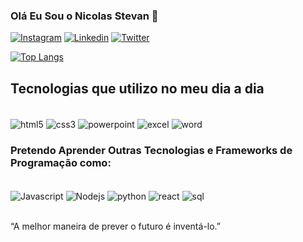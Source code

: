 
### Olá Eu Sou o Nicolas Stevan 👋


[![Instagram](https://img.shields.io/badge/Instagram-E4405F?style=for-the-badge&logo=instagram&logoColor=white)](https://www.instagram.com/nicolasstevan_/)
[![Linkedin](https://img.shields.io/badge/LinkedIn-0077B5?style=for-the-badge&logo=linkedin&logoColor=white)](https://www.linkedin.com/in/nicolas-stevan-a750a0236/)
[![Twitter](https://img.shields.io/badge/Twitter-1DA1F2?style=for-the-badge&logo=twitter&logoColor=white)](https://twitter.com/Nicolasstevan9)

[![Top Langs](https://github-readme-stats.vercel.app/api/top-langs/?username=NicolasStevan&layout=compact)](https://github.com/NicolasStevan/github-readme-stats)

## Tecnologias que utilizo no meu dia a dia

<div style="display:inline_block"><br/>
<img align="center" alt="html5" src="https://img.shields.io/badge/HTML5-E34F26?style=for-the-badge&logo=html5&logoColor=white"/>
<img align="center" alt="css3" src="https://img.shields.io/badge/CSS3-1572B6?style=for-the-badge&logo=css3&logoColor=white"/>
<img align="center" alt="powerpoint" src="https://img.shields.io/badge/Microsoft_PowerPoint-B7472A?style=for-the-badge&logo=microsoft-powerpoint&logoColor=white"/>
<img align="center" alt="excel" src="https://img.shields.io/badge/Microsoft_Excel-217346?style=for-the-badge&logo=microsoft-excel&logoColor=white"/>
<img align="center" alt="word" src="https://img.shields.io/badge/Microsoft_Word-2B579A?style=for-the-badge&logo=microsoft-word&logoColor=white"/>
</div>

### Pretendo Aprender Outras Tecnologias e Frameworks de Programação como:
<div style="display:inline_block"><br/>
<img align="center" alt="Javascript" src="https://img.shields.io/badge/JavaScript-F7DF1E?style=for-the-badge&logo=javascript&logoColor=black"/>
<img align="center" alt="Nodejs" src="https://img.shields.io/badge/Node.js-43853D?style=for-the-badge&logo=node.js&logoColor=white"/>
<img align="center" alt="python" src="https://img.shields.io/badge/Python-14354C?style=for-the-badge&logo=python&logoColor=white"/>
<img align="center" alt="react" src="https://img.shields.io/badge/React-20232A?style=for-the-badge&logo=react&logoColor=61DAFB"/>
<img align="center" alt="sql" src="https://img.shields.io/badge/MySQL-00000F?style=for-the-badge&logo=mysql&logoColor=white"/>
</div><br/>

“A melhor maneira de prever o futuro é inventá-lo.”
